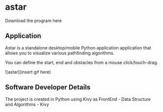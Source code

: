 # astar
Download the program here

## Application
Astar is a standalone desktop/mobile Python application application that allows you to visualize various pathfinding algorithms.

You can define the start, end and obstacles from a mouse click/touch-drag.

![astar](insert gif here)

## Software Developer Details
The project is created in Python using Kivy as FrontEnd
    - Data Structure and Algorithms
    - Kivy
